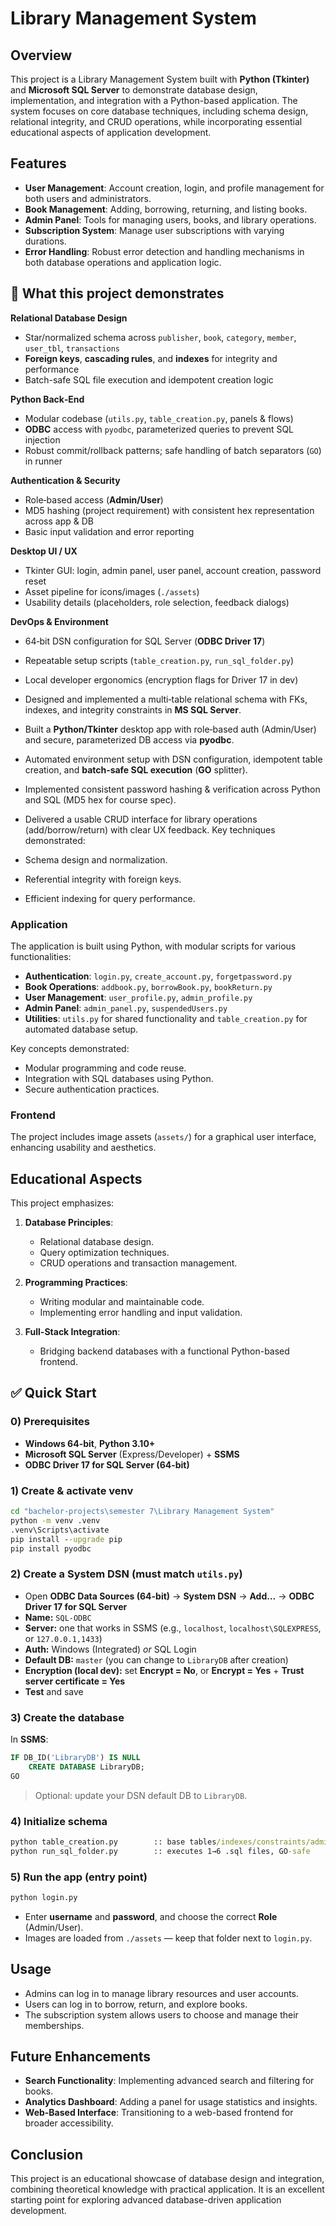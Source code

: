 
# Library Management System

## Overview
This project is a Library Management System built with **Python (Tkinter)** and **Microsoft SQL Server** to demonstrate database design, implementation, and integration with a Python-based application. The system focuses on core database techniques, including schema design, relational integrity, and CRUD operations, while incorporating essential educational aspects of application development.

## Features
- **User Management**: Account creation, login, and profile management for both users and administrators.
- **Book Management**: Adding, borrowing, returning, and listing books.
- **Admin Panel**: Tools for managing users, books, and library operations.
- **Subscription System**: Manage user subscriptions with varying durations.
- **Error Handling**: Robust error detection and handling mechanisms in both database operations and application logic.


## 🚀 What this project demonstrates

**Relational Database Design**
- Star/normalized schema across `publisher`, `book`, `category`, `member`, `user_tbl`, `transactions`
- **Foreign keys**, **cascading rules**, and **indexes** for integrity and performance
- Batch-safe SQL file execution and idempotent creation logic

**Python Back‑End**
- Modular codebase (`utils.py`, `table_creation.py`, panels & flows)
- **ODBC** access with `pyodbc`, parameterized queries to prevent SQL injection
- Robust commit/rollback patterns; safe handling of batch separators (`GO`) in runner

**Authentication & Security**
- Role‑based access (**Admin/User**)
- MD5 hashing (project requirement) with consistent hex representation across app & DB
- Basic input validation and error reporting

**Desktop UI / UX**
- Tkinter GUI: login, admin panel, user panel, account creation, password reset
- Asset pipeline for icons/images (`./assets`)
- Usability details (placeholders, role selection, feedback dialogs)

**DevOps & Environment**
- 64‑bit DSN configuration for SQL Server (**ODBC Driver 17**)
- Repeatable setup scripts (`table_creation.py`, `run_sql_folder.py`)
- Local developer ergonomics (encryption flags for Driver 17 in dev)


- Designed and implemented a multi‑table relational schema with FKs, indexes, and integrity constraints in **MS SQL Server**.
- Built a **Python/Tkinter** desktop app with role‑based auth (Admin/User) and secure, parameterized DB access via **pyodbc**.
- Automated environment setup with DSN configuration, idempotent table creation, and **batch‑safe SQL execution** (**GO** splitter).
- Implemented consistent password hashing & verification across Python and SQL (MD5 hex for course spec).
- Delivered a usable CRUD interface for library operations (add/borrow/return) with clear UX feedback.
Key techniques demonstrated:
- Schema design and normalization.
- Referential integrity with foreign keys.
- Efficient indexing for query performance.

### Application
The application is built using Python, with modular scripts for various functionalities:
- **Authentication**: `login.py`, `create_account.py`, `forgetpassword.py`
- **Book Operations**: `addbook.py`, `borrowBook.py`, `bookReturn.py`
- **User Management**: `user_profile.py`, `admin_profile.py`
- **Admin Panel**: `admin_panel.py`, `suspendedUsers.py`
- **Utilities**: `utils.py` for shared functionality and `table_creation.py` for automated database setup.

Key concepts demonstrated:
- Modular programming and code reuse.
- Integration with SQL databases using Python.
- Secure authentication practices.

### Frontend
The project includes image assets (`assets/`) for a graphical user interface, enhancing usability and aesthetics.

## Educational Aspects
This project emphasizes:
1. **Database Principles**:
   - Relational database design.
   - Query optimization techniques.
   - CRUD operations and transaction management.

2. **Programming Practices**:
   - Writing modular and maintainable code.
   - Implementing error handling and input validation.

3. **Full-Stack Integration**:
   - Bridging backend databases with a functional Python-based frontend.


## ✅ Quick Start

### 0) Prerequisites
- **Windows 64-bit**, **Python 3.10+**
- **Microsoft SQL Server** (Express/Developer) + **SSMS**
- **ODBC Driver 17 for SQL Server (64-bit)**

### 1) Create & activate venv
```bat
cd "bachelor-projects\semester 7\Library Management System"
python -m venv .venv
.venv\Scripts\activate
pip install --upgrade pip
pip install pyodbc
```

### 2) Create a System DSN (must match `utils.py`)
- Open **ODBC Data Sources (64-bit)** → **System DSN** → **Add…** → **ODBC Driver 17 for SQL Server**
- **Name:** `SQL-ODBC`
- **Server:** one that works in SSMS (e.g., `localhost`, `localhost\SQLEXPRESS`, or `127.0.0.1,1433`)
- **Auth:** Windows (Integrated) *or* SQL Login
- **Default DB:** `master` (you can change to `LibraryDB` after creation)
- **Encryption (local dev):** set **Encrypt = No**, or **Encrypt = Yes** + **Trust server certificate = Yes**
- **Test** and save

### 3) Create the database
In **SSMS**:
```sql
IF DB_ID('LibraryDB') IS NULL
    CREATE DATABASE LibraryDB;
GO
```
> Optional: update your DSN default DB to `LibraryDB`.

### 4) Initialize schema
```bat
python table_creation.py        :: base tables/indexes/constraints/admin (idempotent if scripted)
python run_sql_folder.py        :: executes 1→6 .sql files, GO-safe
```

### 5) Run the app (entry point)
```bat
python login.py
```
- Enter **username** and **password**, and choose the correct **Role** (Admin/User).  
- Images are loaded from `./assets` — keep that folder next to `login.py`.

## Usage
- Admins can log in to manage library resources and user accounts.
- Users can log in to borrow, return, and explore books.
- The subscription system allows users to choose and manage their memberships.

## Future Enhancements
- **Search Functionality**: Implementing advanced search and filtering for books.
- **Analytics Dashboard**: Adding a panel for usage statistics and insights.
- **Web-Based Interface**: Transitioning to a web-based frontend for broader accessibility.

## Conclusion
This project is an educational showcase of database design and integration, combining theoretical knowledge with practical application. It is an excellent starting point for exploring advanced database-driven application development.
